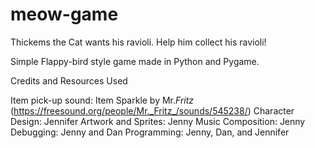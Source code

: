 # meow-game

Thickems the Cat wants his ravioli. Help him collect his ravioli!

Simple Flappy-bird style game made in Python and Pygame.


Credits and Resources Used

Item pick-up sound: Item Sparkle by Mr._Fritz_ (https://freesound.org/people/Mr._Fritz_/sounds/545238/)
Character Design: Jennifer
Artwork and Sprites: Jenny
Music Composition: Jenny
Debugging: Jenny and Dan
Programming: Jenny, Dan, and Jennifer
